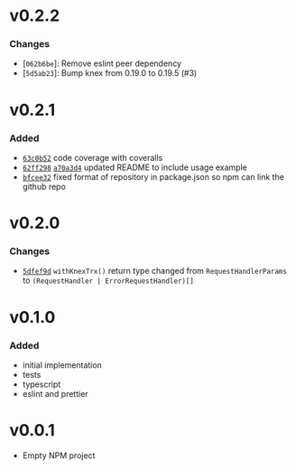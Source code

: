 # v0.2.2

### Changes

- [`062b6be`]: Remove eslint peer dependency
- [`5d5ab23`]: Bump knex from 0.19.0 to 0.19.5 (#3)

# v0.2.1

### Added

- [`63c0b52`](https://github.com/JiaboHou/express-knex-trx/commit/63c0b52b0d4778b2151830e034bc03ba5b7dac51) code coverage with coveralls
- [`62ff298`](https://github.com/JiaboHou/express-knex-trx/commit/62ff29834a478e2306a09a33895493bc35579514) [`a70a3d4`](https://github.com/JiaboHou/express-knex-trx/commit/a70a3d44c3dde92f77adb3f37417549d34db331e) updated README to include usage example
- [`bfcee32`](https://github.com/JiaboHou/express-knex-trx/commit/bfcee326c3647250f75e53111862385ea6c8a317) fixed format of repository in package.json so npm can link the github repo

# v0.2.0

### Changes

- [`5dfef9d`](https://github.com/JiaboHou/express-knex-trx/commit/5dfef9d65a2731bd79e4d9cb80727b8267112dca) `withKnexTrx()` return type changed from `RequestHandlerParams` to `(RequestHandler | ErrorRequestHandler)[]`

# v0.1.0

### Added

- initial implementation
- tests
- typescript
- eslint and prettier

# v0.0.1

- Empty NPM project
